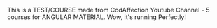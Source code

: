 This is a TEST/COURSE made from CodAffection Youtube Channel - 5 courses for ANGULAR MATERIAL.
Wow, it's running Perfectly!